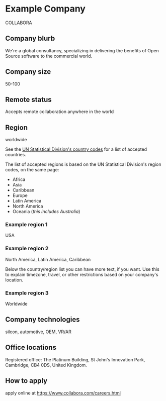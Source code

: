 # Example Company
COLLABORA

## Company blurb

We're a global consultancy, specializing in delivering the benefits of Open Source software to the commercial world.

## Company size

50-100

## Remote status

Accepts remote collaboration anywhere in the world

## Region

worldwide

See the [UN Statistical Division's country codes](https://unstats.un.org/unsd/methodology/m49/) for a list of accepted countries.

The list of accepted regions is based on the UN Statistical Division's region codes, on the same page:

* Africa
* Asia
* Caribbean
* Europe
* Latin America
* North America
* Oceania (*this includes Australia*)

### Example region 1
USA

### Example region 2
North America, Latin America, Caribbean

Below the country/region list you can have more text, if you want.  Use this to explain timezone, travel, or other restrictions based on your company's location.

### Example region 3
Worldwide

## Company technologies

silcon, automotive, OEM, VR/AR

## Office locations

Registered office: The Platinum Building, St John's Innovation Park, Cambridge, CB4 0DS, United Kingdom. 

## How to apply

apply online at https://www.collabora.com/careers.html
